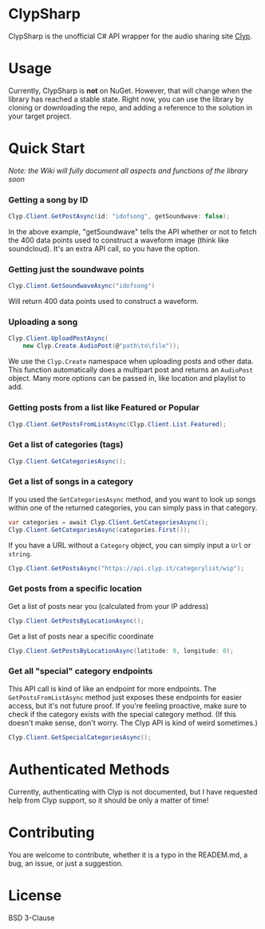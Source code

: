 ClypSharp
======

ClypSharp is the unofficial C# API wrapper for the audio sharing site [Clyp](https://clyp.it/).  

Usage
======

Currently, ClypSharp is **not** on NuGet.  However, that will change when the library has reached a stable state.  Right now, you can use the library by cloning or downloading the repo, and adding a reference to the solution in your target project.

Quick Start
======
*Note: the Wiki will fully document all aspects and functions of the library soon*

 ### Getting a song by ID

 ```cs
Clyp.Client.GetPostAsync(id: "idofsong", getSoundwave: false);
```

In the above example, "getSoundwave" tells the API whether or not to fetch the 400 data points used to construct a waveform image (think like soundcloud).  It's an extra API call,
so you have the option.

### Getting just the soundwave points

```cs
Clyp.Client.GetSoundwaveAsync("idofsong")
```

Will return 400 data points used to construct a waveform.

### Uploading a song

```cs
Clyp.Client.UploadPostAsync(
    new Clyp.Create.AudioPost(@"path\to\file"));
```

We use the `Clyp.Create` namespace when uploading posts and other data.  This function automatically does a multipart post and returns an `AudioPost` object.  Many more options
can be passed in, like location and playlist to add.

### Getting posts from a list like Featured or Popular

```cs
Clyp.Client.GetPostsFromListAsync(Clyp.Client.List.Featured);
```

### Get a list of categories (tags)

```cs
Clyp.Client.GetCategoriesAsync();
```

### Get a list of songs in a category

If you used the `GetCategoriesAsync` method, and you want to look up songs within one of the returned categories, you can simply pass in that category.

```cs
var categories = await Clyp.Client.GetCategoriesAsync();
Clyp.Client.GetCategoriesAsync(categories.First());
```

If you have a URL without a `Category` object, you can simply input a `Url` or `string`.

```cs
Clyp.Client.GetPostsAsync("https://api.clyp.it/categorylist/wip");
```

### Get posts from a specific location

Get a list of posts near you (calculated from your IP address)

```cs
Clyp.Client.GetPostsByLocationAsync();
```

Get a list of posts near a specific coordinate

```cs
Clyp.Client.GetPostsByLocationAsync(latitude: 0, longitude: 0);
```

### Get all "special" category endpoints

This API call is kind of like an endpoint for more endpoints.  The `GetPostsFromListAsync` method just exposes these endpoints for easier access, but it's not future proof.  If you're
feeling proactive, make sure to check if the category exists with the special category method.  (If this doesn't make sense, don't worry.  The Clyp API is kind of weird sometimes.)

```cs
Clyp.Client.GetSpecialCategoriesAsync();
```

Authenticated Methods
======

Currently, authenticating with Clyp is not documented, but I have requested help from Clyp support, so it should be only a matter of time!

Contributing
======

You are welcome to contribute, whether it is a typo in the READEM.md, a bug, an issue, or just a suggestion.

License
======

BSD 3-Clause